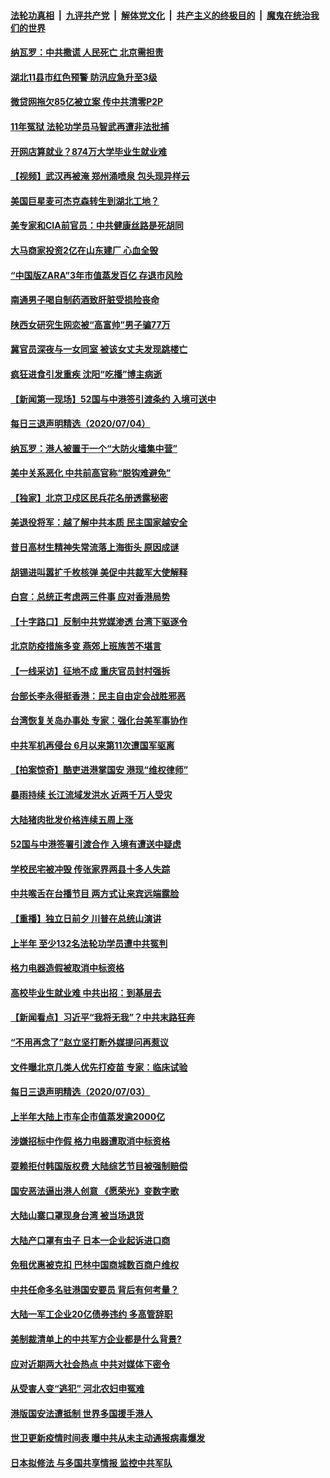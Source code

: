 ####  [法轮功真相](../../../../basic/blob/master/README.md?t=07052131) &nbsp;|&nbsp; [九评共产党](../../../../9ping.md/blob/master/README.md?t=07052131) &nbsp;|&nbsp; [解体党文化](../../../../jtdwh.md/blob/master/README.md?t=07052131)  &nbsp;|&nbsp; [共产主义的终极目的](../../../../gczydzjmd.md/blob/master/README.md?t=07052131) &nbsp;|&nbsp; [魔鬼在统治我们的世界](../../../../mgztzwmdsj.md/blob/master/README.md?t=07052131) 

#### [纳瓦罗：中共撒谎 人民死亡 北京需担责](../pages/nsc413/n12233467.md?t=07052131) 

#### [湖北11县市红色预警 防汛应急升至3级](../pages/nsc413/n12233907.md?t=07052131) 

#### [微贷网拖欠85亿被立案 传中共清零P2P](../pages/nsc413/n12233800.md?t=07052131) 

#### [11年冤狱 法轮功学员马智武再遭非法批捕](../pages/nsc413/n12230577.md?t=07052131) 

#### [开网店算就业？874万大学毕业生就业难](../pages/nsc413/n12233886.md?t=07052131) 


#### [【视频】武汉再被淹 郑州涌喷泉 包头现异样云](../pages/nsc413/n12233859.md?t=07052131) 

#### [美国巨星麦可杰克森转生到湖北工地？](../pages/nsc413/n12233623.md?t=07052131) 

#### [美专家和CIA前官员：中共健康丝路是死胡同](../pages/nsc413/n12217750.md?t=07052131) 

#### [大马商家投资2亿在山东建厂 心血全毁](../pages/nsc413/n12233792.md?t=07052131) 

#### [“中国版ZARA”3年市值蒸发百亿 存退市风险](../pages/nsc413/n12233498.md?t=07052131) 

#### [南通男子喝自制药酒致肝脏受损险丧命](../pages/nsc413/n12233669.md?t=07052131) 

#### [陕西女研究生网恋被“高富帅”男子骗77万](../pages/nsc413/n12233594.md?t=07052131) 

#### [冀官员深夜与一女同室 被该女丈夫发现跳楼亡](../pages/nsc413/n12233457.md?t=07052131) 

#### [疯狂进食引发重疾 沈阳“吃播”博主病逝](../pages/nsc413/n12233588.md?t=07052131) 

#### [【新闻第一现场】52国与中港签引渡条约 入境可送中](../pages/nsc413/n12233532.md?t=07052131) 

#### [每日三退声明精选（2020/07/04）](../pages/nsc413/n12233206.md?t=07052131) 

#### [纳瓦罗：港人被置于一个“大防火墙集中营”](../pages/nsc413/n12233112.md?t=07052131) 

#### [美中关系恶化 中共前高官称“脱钩难避免”](../pages/nsc413/n12232936.md?t=07052131) 

#### [【独家】北京卫戍区民兵花名册透露秘密](../pages/nsc413/n12165121.md?t=07052131) 

#### [美退役将军：越了解中共本质 民主国家越安全](../pages/nsc413/n12232962.md?t=07052131) 

#### [昔日高材生精神失常流落上海街头 原因成谜](../pages/nsc413/n12232795.md?t=07052131) 

#### [胡锡进叫嚣扩千枚核弹 美促中共裁军大使解释](../pages/nsc413/n12231558.md?t=07052131) 

#### [白宫：总统正考虑两三件事 应对香港局势](../pages/nsc413/n12232772.md?t=07052131) 

#### [【十字路口】反制中共党媒渗透 台湾下驱逐令](../pages/nsc413/n12231666.md?t=07052131) 

#### [北京防疫措施多变 燕郊上班族苦不堪言](../pages/nsc413/n12232325.md?t=07052131) 

#### [【一线采访】征地不成 重庆官员封村强拆](../pages/nsc413/n12232323.md?t=07052131) 

#### [台部长李永得挺香港：民主自由定会战胜邪恶](../pages/nsc413/n12232596.md?t=07052131) 

#### [台湾恢复关岛办事处 专家：强化台美军事协作](../pages/nsc413/n12232528.md?t=07052131) 

#### [中共军机再侵台 6月以来第11次遭国军驱离](../pages/nsc413/n12232407.md?t=07052131) 

#### [【拍案惊奇】酷吏进港掌国安 港现“维权律师”](../pages/nsc413/n12231629.md?t=07052131) 


#### [暴雨持续 长江流域发洪水 近两千万人受灾](../pages/nsc413/n12231677.md?t=07052131) 

#### [大陆猪肉批发价格连续五周上涨](../pages/nsc413/n12231800.md?t=07052131) 

#### [52国与中港签署引渡合作 入境有遭送中疑虑](../pages/nsc413/n12232103.md?t=07052131) 

#### [学校民宅被冲毁 传张家界两县十多人失踪](../pages/nsc413/n12231983.md?t=07052131) 

#### [中共喉舌在台播节目 两方式让来宾远端露脸](../pages/nsc413/n12231715.md?t=07052131) 

#### [【重播】独立日前夕 川普在总统山演讲](../pages/nsc413/n12230343.md?t=07052131) 

#### [上半年 至少132名法轮功学员遭中共冤判](../pages/nsc413/n12229828.md?t=07052131) 

#### [格力电器造假被取消中标资格](../pages/nsc413/n12231580.md?t=07052131) 

#### [高校毕业生就业难 中共出招：到基层去](../pages/nsc413/n12231647.md?t=07052131) 

#### [【新闻看点】习近平“我将无我”？中共末路狂奔](../pages/nsc413/n12231315.md?t=07052131) 

#### [“不用再念了”赵立坚打断外媒提问再惹议](../pages/nsc413/n12231415.md?t=07052131) 

#### [文件曝北京几类人优先打疫苗 专家：临床试验](../pages/nsc413/n12230906.md?t=07052131) 

#### [每日三退声明精选（2020/07/03）](../pages/nsc413/n12231529.md?t=07052131) 

#### [上半年大陆上市车企市值蒸发逾2000亿](../pages/nsc413/n12231313.md?t=07052131) 

#### [涉嫌招标中作假 格力电器遭取消中标资格](../pages/nsc413/n12231383.md?t=07052131) 

#### [耍赖拒付韩国版权费 大陆综艺节目被强制赔偿](../pages/nsc413/n12228726.md?t=07052131) 

#### [国安恶法逼出港人创意 《愿荣光》变数字歌](../pages/nsc413/n12230960.md?t=07052131) 

#### [大陆山寨口罩现身台湾 被当场退货](../pages/nsc413/n12231038.md?t=07052131) 

#### [大陆产口罩有虫子 日本一企业起诉进口商](../pages/nsc413/n12231106.md?t=07052131) 

#### [免租优惠被克扣 巴林中国商城数百商户维权](../pages/nsc413/n12231046.md?t=07052131) 

#### [中共任命多名驻港国安要员 背后有何考量？](../pages/nsc413/n12230989.md?t=07052131) 

#### [大陆一军工企业20亿债券违约 多高管辞职](../pages/nsc413/n12230777.md?t=07052131) 

#### [美制裁清单上的中共军方企业都是什么背景?](../pages/nsc413/n12231022.md?t=07052131) 

#### [应对近期两大社会热点 中共对媒体下密令](../pages/nsc413/n12230907.md?t=07052131) 

#### [从受害人变“逃犯” 河北农妇申冤难](../pages/nsc413/n12230891.md?t=07052131) 

#### [港版国安法遭抵制 世界多国援手港人](../pages/nsc413/n12230835.md?t=07052131) 

#### [世卫更新疫情时间表 曝中共从未主动通报病毒爆发](../pages/nsc413/n12230942.md?t=07052131) 

#### [日本拟修法 与多国共享情报 监控中共军队](../pages/nsc413/n12230926.md?t=07052131) 

